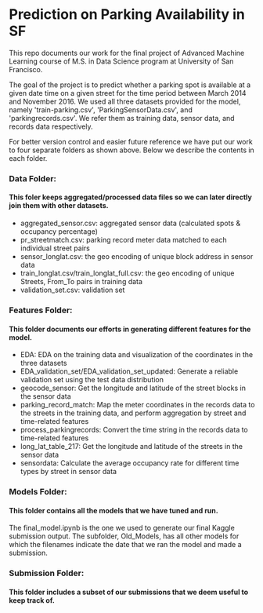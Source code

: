 # Prediction on Parking Availability in SF

This repo documents our work for the final project of Advanced Machine Learning course of M.S. in Data Science program at University of San Francisco. 

The goal of the project is to predict whether a parking spot is available at a given date time on a given street for the time period between March 2014 and November 2016. We used all three datasets provided for the model, namely 'train-parking.csv', 'ParkingSensorData.csv', and 'parkingrecords.csv'. We refer them as training data, sensor data, and records data respectively.

For better version control and easier future reference we have put our work to four separate folders as shown above. Below we describe the contents in each folder.

### Data Folder:
#### This foler keeps aggregated/processed data files so we can later directly join them with other datasets.
- aggregated_sensor.csv: aggregated sensor data (calculated spots & occupancy percentage)
- pr_streetmatch.csv: parking record meter data matched to each individual street pairs
- sensor_longlat.csv: the geo encoding of unique block address in sensor data
- train_longlat.csv/train_longlat_full.csv: the geo encoding of unique Streets, From_To pairs in training data 
- validation_set.csv: validation set

### Features Folder:
#### This folder documents our efforts in generating different features for the model.
- EDA: EDA on the training data and visualization of the coordinates in the three datasets
- EDA_validation_set/EDA_validation_set_updated: Generate a reliable validation set using the test data distribution
- geocode_sensor: Get the longitude and latitude of the street blocks in the sensor data
- parking_record_match: Map the meter coordinates in the records data to the streets in the training data, and perform aggregation by street and time-related features
- process_parkingrecords: Convert the time string in the records data to time-related features
- long_lat_table_217:  Get the longitude and latitude of the streets in the sensor data
- sensordata: Calculate the average occupancy rate for different time types by street in sensor data

### Models Folder:
#### This folder contains all the models that we have tuned and run.
The final_model.ipynb is the one we used to generate our final Kaggle submission output. The subfolder, Old_Models,  has all other models for which the filenames indicate the date that we ran the model and made a submission. 

### Submission Folder:
#### This folder includes a subset of our submissions that we deem useful to keep track of.

